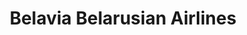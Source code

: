 ---
title: "Belavia Belarusian Airlines"
url: /london/belavia-belarusian-airlines/
shop: travel agency
---